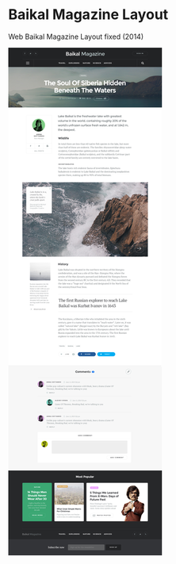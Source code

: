 # Baikal Magazine Layout
Web Baikal Magazine Layout fixed (2014)

![](https://raw.githubusercontent.com/aai210/Baikal-Magazine-Layout/master/image.jpg)
